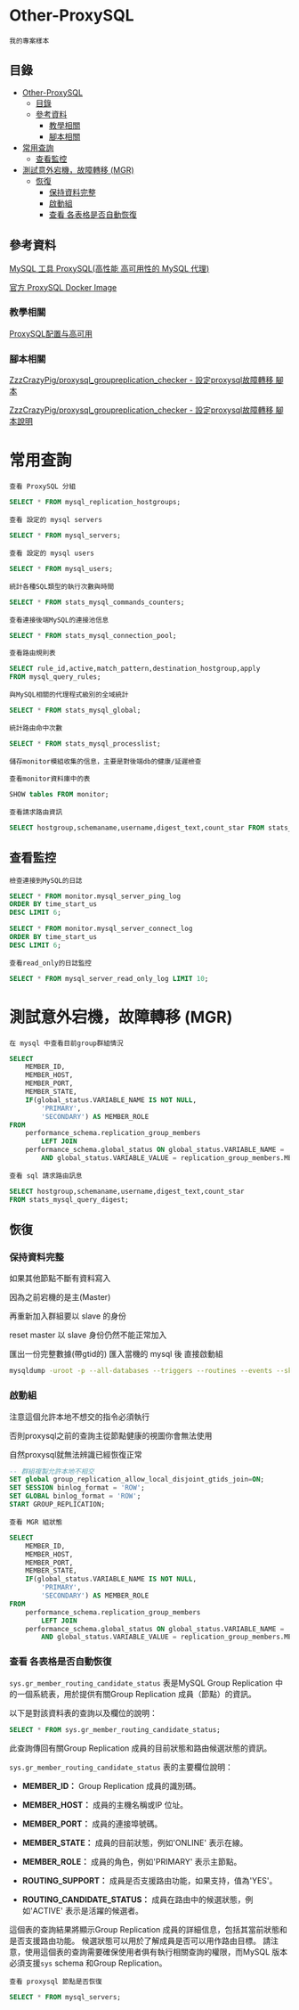 # Other-ProxySQL

```
我的專案樣本
```

## 目錄

- [Other-ProxySQL](#other-proxysql)
  - [目錄](#目錄)
  - [參考資料](#參考資料)
    - [教學相關](#教學相關)
    - [腳本相關](#腳本相關)
- [常用查詢](#常用查詢)
  - [查看監控](#查看監控)
- [測試意外宕機，故障轉移 (MGR)](#測試意外宕機故障轉移-mgr)
  - [恢復](#恢復)
    - [保持資料完整](#保持資料完整)
    - [啟動組](#啟動組)
    - [查看 各表格是否自動恢復](#查看-各表格是否自動恢復)

## 參考資料

[MySQL 工具 ProxySQL(高性能 高可用性的 MySQL 代理)](https://github.com/open222333/Other-Note/blob/main/03_%E4%BC%BA%E6%9C%8D%E5%99%A8%E6%9C%8D%E5%8B%99/DatabaseServer(%E8%B3%87%E6%96%99%E5%BA%AB%E4%BC%BA%E6%9C%8D%E5%99%A8)/MySQL/MySQL%20%E5%B7%A5%E5%85%B7%20ProxySQL(%E9%AB%98%E6%80%A7%E8%83%BD%20%E9%AB%98%E5%8F%AF%E7%94%A8%E6%80%A7%E7%9A%84%20MySQL%20%E4%BB%A3%E7%90%86).md)

[官方 ProxySQL Docker Image](https://hub.docker.com/r/proxysql/proxysql)

### 教學相關

[ProxySQL配置与高可用](https://www.yoyoask.com/?p=3560)

### 腳本相關

[ZzzCrazyPig/proxysql_groupreplication_checker - 設定proxysql故障轉移 腳本](https://github.com/ZzzCrazyPig/proxysql_groupreplication_checker)

[ZzzCrazyPig/proxysql_groupreplication_checker - 設定proxysql故障轉移 腳本說明](https://github.com/ZzzCrazyPig/proxysql_groupreplication_checker/blob/master/README_Chinese.md)

# 常用查詢

`查看 ProxySQL 分組`

```sql
SELECT * FROM mysql_replication_hostgroups;
```

`查看 設定的 mysql servers`

```sql
SELECT * FROM mysql_servers;
```

`查看 設定的 mysql users`

```sql
SELECT * FROM mysql_users;
```

`統計各種SQL類型的執行次數與時間`

```sql
SELECT * FROM stats_mysql_commands_counters;
```

`查看連接後端MySQL的連接池信息`

```sql
SELECT * FROM stats_mysql_connection_pool;
```

`查看路由規則表`

```sql
SELECT rule_id,active,match_pattern,destination_hostgroup,apply
FROM mysql_query_rules;
```

`與MySQL相關的代理程式級別的全域統計`

```sql
SELECT * FROM stats_mysql_global;
```

`統計路由命中次數`

```sql
SELECT * FROM stats_mysql_processlist;
```

`儲存monitor模組收集的信息，主要是對後端db的健康/延遲檢查`

`查看monitor資料庫中的表`

```sql
SHOW tables FROM monitor;
```

`查看請求路由資訊`

```sql
SELECT hostgroup,schemaname,username,digest_text,count_star FROM stats_mysql_query_digest;
```

## 查看監控

`檢查連接到MySQL的日誌`

```sql
SELECT * FROM monitor.mysql_server_ping_log
ORDER BY time_start_us
DESC LIMIT 6;
```

```sql
SELECT * FROM monitor.mysql_server_connect_log
ORDER BY time_start_us
DESC LIMIT 6;
```

`查看read_only的日誌監控`

```sql
SELECT * FROM mysql_server_read_only_log LIMIT 10;
```

# 測試意外宕機，故障轉移 (MGR)

`在 mysql 中查看目前group群組情況`

```sql
SELECT
    MEMBER_ID,
    MEMBER_HOST,
    MEMBER_PORT,
    MEMBER_STATE,
    IF(global_status.VARIABLE_NAME IS NOT NULL,
        'PRIMARY',
        'SECONDARY') AS MEMBER_ROLE
FROM
    performance_schema.replication_group_members
        LEFT JOIN
    performance_schema.global_status ON global_status.VARIABLE_NAME = 'group_replication_primary_member'
        AND global_status.VARIABLE_VALUE = replication_group_members.MEMBER_ID;
```

`查看 sql 請求路由訊息`

```sql
SELECT hostgroup,schemaname,username,digest_text,count_star
FROM stats_mysql_query_digest;
```

## 恢復

### 保持資料完整

如果其他節點不斷有資料寫入

因為之前宕機的是主(Master)

再重新加入群組要以 slave 的身份

reset master 以 slave 身份仍然不能正常加入

匯出一份完整數據(帶gtid的) 匯入當機的 mysql 後 直接啟動組

```bash
mysqldump -uroot -p --all-databases --triggers --routines --events --skip-lock-tables > all.sql
```

### 啟動組

注意這個允許本地不想交的指令必須執行

否則proxysql之前的查詢主從節點健康的視圖你會無法使用

自然proxysql就無法辨識已經恢復正常

```sql
-- 群組複製允許本地不相交
SET global group_replication_allow_local_disjoint_gtids_join=ON;
SET SESSION binlog_format = 'ROW';
SET GLOBAL binlog_format = 'ROW';
START GROUP_REPLICATION;
```

`查看 MGR 組狀態`

```sql
SELECT
    MEMBER_ID,
    MEMBER_HOST,
    MEMBER_PORT,
    MEMBER_STATE,
    IF(global_status.VARIABLE_NAME IS NOT NULL,
        'PRIMARY',
        'SECONDARY') AS MEMBER_ROLE
FROM
    performance_schema.replication_group_members
        LEFT JOIN
    performance_schema.global_status ON global_status.VARIABLE_NAME = 'group_replication_primary_member'
        AND global_status.VARIABLE_VALUE = replication_group_members.MEMBER_ID;
```

### 查看 各表格是否自動恢復

`sys.gr_member_routing_candidate_status` 表是MySQL Group Replication 中的一個系統表，用於提供有關Group Replication 成員（節點）的資訊。

以下是對該資料表的查詢以及欄位的說明：

```sql
SELECT * FROM sys.gr_member_routing_candidate_status;
```

此查詢傳回有關Group Replication 成員的目前狀態和路由候選狀態的資訊。

`sys.gr_member_routing_candidate_status` 表的主要欄位說明：

- **MEMBER_ID：** Group Replication 成員的識別碼。

- **MEMBER_HOST：** 成員的主機名稱或IP 位址。

- **MEMBER_PORT：** 成員的連接埠號碼。

- **MEMBER_STATE：** 成員的目前狀態，例如'ONLINE' 表示在線。

- **MEMBER_ROLE：** 成員的角色，例如'PRIMARY' 表示主節點。

- **ROUTING_SUPPORT：** 成員是否支援路由功能，如果支持，值為'YES'。

- **ROUTING_CANDIDATE_STATUS：** 成員在路由中的候選狀態，例如'ACTIVE' 表示是活躍的候選者。

這個表的查詢結果將顯示Group Replication 成員的詳細信息，包括其當前狀態和是否支援路由功能。
候選狀態可以用於了解成員是否可以用作路由目標。
請注意，使用這個表的查詢需要確保使用者俱有執行相關查詢的權限，而MySQL 版本必須支援`sys` schema 和Group Replication。

`查看 proxysql 節點是否恢復`

```sql
SELECT * FROM mysql_servers;
```
